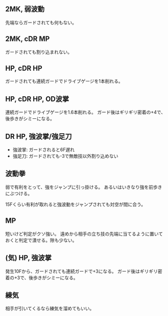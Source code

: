 ## 2MK, 弱波動

先端ならガードされても何もない。

## 2MK, cDR MP

ガードされても割り込まれない。

## HP, cDR HP

ガードされても連続ガードでドライブゲージを1本削れる。

## HP, cDR HP, OD波掌

連続ガードでドライブゲージを1.6本削れる。
ガード後はギリギリ密着の+4で、後歩きがシミーになる。

## DR HP, 強波掌/強足刀

- 強波掌: ガードされると6F遅れ
- 強足刀: ガードされても-3で無敵技以外割り込めない

## 波動拳

弱で有利をとって、強をジャンプに引っ掛ける。
あるいはいきなり強を前歩きにぶつける。

15Fくらい有利が取れると強波動をジャンプされても対空が間に合う。

## MP

短いけど判定がクソ強い。
遠めから相手の立ち技の先端に当てるように置いておくと判定で潰せる。隙も少ない。

## (気) HP, 強波掌

発生10Fから、ガードされても連続ガードで+3になる。
ガード後はギリギリ密着の+3で、後歩きがシミーになる。

## 練気

相手が引いてくるなら練気を溜めてもいい。
